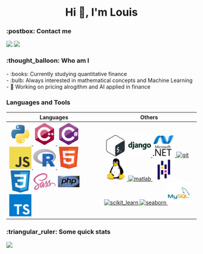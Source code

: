 <h1 align="center">Hi 👋, I'm Louis</h1>
<h3>:postbox: Contact me</h3>
<a href="mailto:louissch.off@gmail.com"><img src="https://img.shields.io/badge/Gmail-D14836?style=for-the-badge&logo=gmail&logoColor=white"></a>
<a href="https://www.linkedin.com/in/louisschirra/"><img src="https://img.shields.io/badge/LinkedIn-0077B5?style=for-the-badge&logo=linkedin&logoColor=white"></a>

<h3>:thought_balloon: Who am I</h3>
<p>
- :books: Currently studying quantitative finance<br>
- :bulb: Always interested in mathematical concepts and Machine Learning<br>
- 🔭 Working on pricing alrogithm and AI applied in finance
</p>
  
<h3 align="left">Languages and Tools</h3>
<table>
  <thead>
    <tr>
      <th width="50%">Languages</th>
      <th width="50%">Others</th>
    </tr>
  </thead>
  <tbody>
    <tr>
      <td>
        <a href="https://www.python.org" target="_blank" rel="noreferrer"> <img src="https://raw.githubusercontent.com/devicons/devicon/master/icons/python/python-original.svg" alt="python" width="60" height="60"/> </a>
        <a href="https://www.w3schools.com/cpp/" target="_blank" rel="noreferrer"> <img src="https://raw.githubusercontent.com/devicons/devicon/master/icons/cplusplus/cplusplus-original.svg" alt="bash" width="60" height="60"/> </a>
        <a href="https://www.w3schools.com/cs/" target="_blank" rel="noreferrer"> <img src="https://raw.githubusercontent.com/devicons/devicon/master/icons/csharp/csharp-original.svg" alt="csharp" width="60" height="60"/> </a>
        <a href="https://developer.mozilla.org/en-US/docs/Web/JavaScript" target="_blank" rel="noreferrer"> <img src="https://raw.githubusercontent.com/devicons/devicon/master/icons/javascript/javascript-original.svg" alt="javascript" width="60" height="60"/> </a>
        <a href="https://www.w3schools.com/r/" target="_blank" rel="noreferrer"> <img src="https://raw.githubusercontent.com/devicons/devicon/master/icons/r/r-original.svg" alt="r" width="60" height="60"/> </a>
        <a href="https://www.w3schools.com/html/"><img src="https://github.com/devicons/devicon/blob/master/icons/html5/html5-original.svg" width="60" height="60"/></a>
        <a href="https://www.w3schools.com/css/"><img src="https://github.com/devicons/devicon/blob/master/icons/css3/css3-original.svg" width="60" height="60"/></a>
        <a href="https://sass-lang.com/"><img src="https://github.com/devicons/devicon/blob/master/icons/sass/sass-original.svg" width="60" height="60" /></a>
        <a href="https://www.php.net" target="_blank" rel="noreferrer"> <img src="https://raw.githubusercontent.com/devicons/devicon/master/icons/php/php-original.svg" alt="php" width="60" height="60"/> </a>
        <a href="https://www.typescriptlang.org/" target="_blank" rel="noreferrer"> <img src="https://raw.githubusercontent.com/devicons/devicon/master/icons/typescript/typescript-original.svg" alt="typescript" width="60" height="60"/> </a>
      </td>
      <td>
        <a href="https://devdocs.io/bash/"><img src="https://raw.githubusercontent.com/devicons/devicon/master/icons/bash/bash-original.svg" width="60" height="60"/></a>
        <a href="https://www.djangoproject.com/" target="_blank" rel="noreferrer"> <img src="https://github.com/devicons/devicon/blob/master/icons/django/django-plain-wordmark.svg" alt="django" width="60" height="60"/> </a>
        <a href="https://dotnet.microsoft.com/" target="_blank" rel="noreferrer"> <img src="https://raw.githubusercontent.com/devicons/devicon/master/icons/dot-net/dot-net-original-wordmark.svg" alt="dotnet" width="60" height="60"/> </a>
        <a href="https://git-scm.com/" target="_blank" rel="noreferrer"> <img src="https://www.vectorlogo.zone/logos/git-scm/git-scm-icon.svg" alt="git" width="60" height="60"/> </a>
        <a href="https://www.linux.org/" target="_blank" rel="noreferrer"> <img src="https://raw.githubusercontent.com/devicons/devicon/master/icons/linux/linux-original.svg" alt="linux" width="60" height="60"/> </a>
        <a href="https://www.mathworks.com/" target="_blank" rel="noreferrer"> <img src="https://upload.wikimedia.org/wikipedia/commons/2/21/Matlab_Logo.png" alt="matlab" width="60" height="60"/> </a>
        <a href="https://pandas.pydata.org/" target="_blank" rel="noreferrer"> <img src="https://raw.githubusercontent.com/devicons/devicon/2ae2a900d2f041da66e950e4d48052658d850630/icons/pandas/pandas-original.svg" alt="pandas" width="60" height="60"/> </a>
        <a href="https://scikit-learn.org/" target="_blank" rel="noreferrer"> <img src="https://upload.wikimedia.org/wikipedia/commons/0/05/Scikit_learn_logo_small.svg" alt="scikit_learn" width="60" height="60"/> </a>
        <a href="https://seaborn.pydata.org/" target="_blank" rel="noreferrer"> <img src="https://seaborn.pydata.org/_images/logo-mark-lightbg.svg" alt="seaborn" width="60" height="60"/> </a>
        <a href=""><img src="https://raw.githubusercontent.com/devicons/devicon/master/icons/mysql/mysql-original-wordmark.svg" width="60" height="60" /></a>
      </td>
    </tr>
  </tbody>
</table>

<h3>:triangular_ruler: Some quick stats</h3>
<img src="https://github-readme-stats.vercel.app/api/top-langs/?username=LouisSch&langs_count=5&layout=compact"/>
